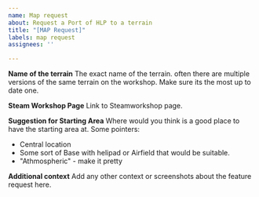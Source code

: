 ```yaml
---
name: Map request
about: Request a Port of HLP to a terrain
title: "[MAP Request]"
labels: map request
assignees: ''

---
```


**Name of the terrain**
The exact name of the terrain. often there are multiple versions of the same terrain on the workshop. Make sure its the most up to date one.

**Steam Workshop Page**
Link to Steamworkshop page.

**Suggestion for Starting Area**
Where would you think is a good place to have the starting area at.
Some pointers:
- Central location
- Some sort of Base with helipad or Airfield that would be suitable.
- "Athmospheric" - make it pretty

**Additional context**
Add any other context or screenshots about the feature request here.
